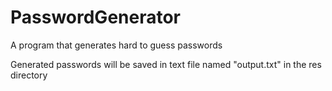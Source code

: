 # PasswordGenerator
A program that generates hard to guess passwords

Generated passwords will be saved in text file named "output.txt" in the res directory
